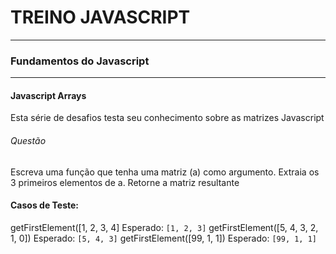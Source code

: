 # TREINO JAVASCRIPT #
---
### Fundamentos do Javascript ###
---
#### Javascript Arrays
Esta série de desafios testa seu conhecimento sobre as matrizes Javascript
###### Questão 
Escreva uma função que tenha uma matriz (a) como argumento. Extraia os 3 primeiros elementos de a. Retorne a matriz resultante
#### Casos de Teste:

getFirstElement([1, 2, 3, 4]
Esperado: `[1, 2, 3]`
getFirstElement([5, 4, 3, 2, 1, 0])
Esperado: `[5, 4, 3]`
getFirstElement([99, 1, 1])
Esperado: `[99, 1, 1]`